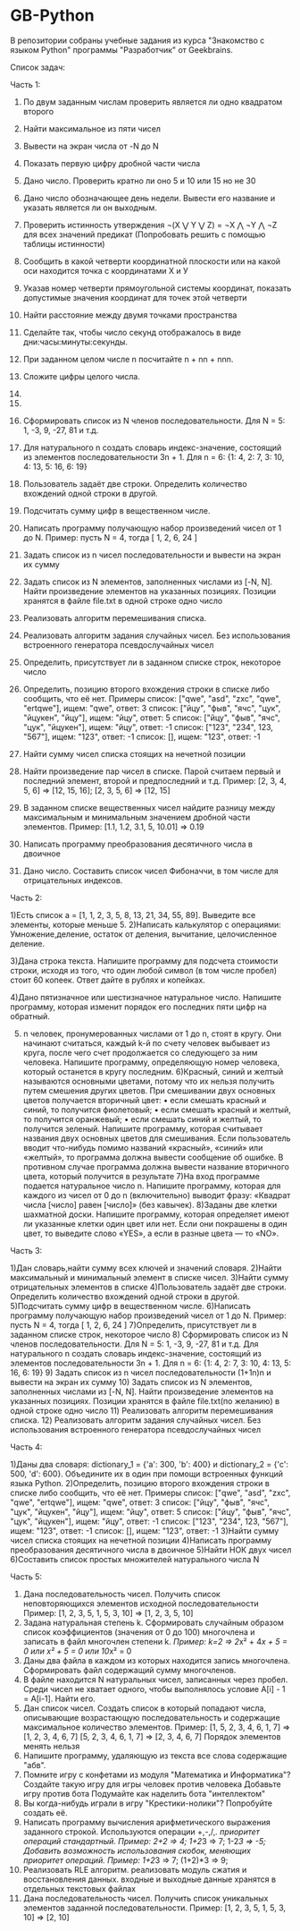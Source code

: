 # GB-Python

В репозитории собраны учебные задания из курса "Знакомство с языком Python" программы "Разработчик" от Geekbrains.

Список задач:

Часть 1:

1. По двум заданным числам проверить является ли одно квадратом второго 
2. Найти максимальное из пяти чисел
3. Вывести на экран числа от -N до N
4. Показать первую цифру дробной части числа
5. Дано число. Проверить кратно ли оно 5 и 10 или 15 но не 30
6. Дано число обозначающее день недели. Вывести его название и указать является ли он выходным.
7. Проверить истинность утверждения ¬(X ⋁ Y ⋁ Z) = ¬X ⋀ ¬Y ⋀ ¬Z для всех значений предикат (Попробовать решить с помощью таблицы истинности)
8. Сообщить в какой четверти координатной плоскости или на какой оси находится точка с координатами Х и У 
9. Указав номер четверти прямоугольной системы координат, показать допустимые значения координат для точек этой четверти
10. Найти расстояние между двумя точками пространства
11. Сделайте так, чтобы число секунд отображалось в виде дни:часы:минуты:секунды.
12. При заданном целом числе n посчитайте n + nn + nnn.
13. Сложите цифры целого числа.
14. 
15. 
16. Сформировать список из N членов последовательности.
Для N = 5: 1, -3, 9, -27, 81 и т.д.
17. Для натурального n создать словарь индекс-значение, состоящий из элементов последовательности 3n + 1.
Для n = 6: {1: 4, 2: 7, 3: 10, 4: 13, 5: 16, 6: 19}
18. Пользователь задаёт две строки. Определить количество вхождений одной строки в другой.
19. Подсчитать сумму цифр в вещественном числе.
20. Написать программу получающую набор произведений чисел от 1 до N.
Пример: пусть N = 4, тогда
[ 1, 2, 6, 24 ]
21. Задать список из n чисел последовательности и вывести на экран их сумму
22. Задать список из N элементов, заполненных числами из [-N, N]. Найти произведение элементов на указанных позициях. Позиции хранятся в файле file.txt в одной строке одно число
23. Реализовать алгоритм перемешивания списка. 
24. Реализовать алгоритм задания случайных чисел. Без использования встроенного генератора псевдослучайных чисел
25. Определить, присутствует ли в заданном списке строк, некоторое число 
26. Определить, позицию второго вхождения строки в списке либо сообщить, что её нет.
Примеры
список: ["qwe", "asd", "zxc", "qwe", "ertqwe"], ищем: "qwe", ответ: 3
список: ["йцу", "фыв", "ячс", "цук", "йцукен", "йцу"], ищем: "йцу", ответ: 5
список: ["йцу", "фыв", "ячс", "цук", "йцукен"], ищем: "йцу", ответ: -1
список: ["123", "234", 123, "567"], ищем: "123", ответ: -1
список: [], ищем: "123", ответ: -1

27. Найти сумму чисел списка стоящих на нечетной позиции
28. Найти произведение пар чисел в списке. Парой считаем первый и последний элемент, второй и предпоследний и т.д. Пример: [2, 3, 4, 5, 6] => [12, 15, 16]; [2, 3, 5, 6] => [12, 15] 
29. В заданном списке вещественных чисел найдите разницу между максимальным и минимальным значением дробной части элементов. Пример: [1.1, 1.2, 3.1, 5, 10.01] => 0.19
30. Написать программу преобразования десятичного числа в двоичное
31. Дано число. Составить список чисел Фибоначчи, в том числе для отрицательных индексов.

Часть 2:

1)Есть список a = [1, 1, 2, 3, 5, 8, 13, 21, 34, 55, 89].
Выведите все элементы, которые меньше 5.
2)Написать калькулятор с операциями: Умножение,деление, остаток от деления, вычитание, целочисленное деление.

3)Дана строка текста. Напишите программу для подсчета стоимости строки, исходя из того, что один любой символ 
(в том числе пробел) стоит 60 копеек. Ответ дайте в рублях и копейках.

4)Дано пятизначное или шестизначное натуральное число. Напишите программу, которая изменит порядок его последних пяти
цифр на обратный.

5) n человек, пронумерованных числами от 1 до n, стоят в кругу. Они начинают считаться, каждый k-й по счету человек 
выбывает из круга, после чего счет продолжается со следующего за ним человека. Напишите программу, определяющую номер 
человека, который останется в кругу последним.
6)Красный, синий и желтый называются основными цветами, потому что их нельзя получить путем смешения других цветов. При смешивании двух основных цветов получается вторичный цвет:
• если смешать красный и синий, то получится фиолетовый;
• если смешать красный и желтый, то получится оранжевый;
• если смешать синий и желтый, то получится зеленый.
Напишите программу, которая считывает названия двух основных цветов для смешивания. Если пользователь вводит что-нибудь помимо названий «красный», «синий» или «желтый», то программа должна вывести сообщение об ошибке. В противном случае программа должна вывести название вторичного цвета, который получится в результате
7)На вход программе подается натуральное число n. Напишите программу, которая для каждого из чисел от 0 до n (включительно) выводит фразу: «Квадрат числа [число] равен [число]» (без кавычек).
8)Заданы две клетки шахматной доски. Напишите программу, которая определяет имеют ли указанные клетки один цвет или нет. Если они покрашены в один цвет, то выведите слово «YES», а если в разные цвета — то «NO».

Часть 3:

1)Дан словарь,найти сумму всех ключей и значений словаря.
2)Найти максимальный и минимальный элемент в списке чисел.
3)Найти сумму отрицательных элементов в списке
4)Пользователь задаёт две строки. Определить количество вхождений одной строки в другой.
5)Подсчитать сумму цифр в вещественном числе.
6)Написать программу получающую набор произведений чисел от 1 до N.
Пример: пусть N = 4, тогда [ 1, 2, 6, 24 ]
7)Определить, присутствует ли в заданном списке строк, некоторое число 
8) Сформировать список из N членов последовательности.
Для N = 5: 1, -3, 9, -27, 81 и т.д.
Для натурального n создать словарь индекс-значение, состоящий из элементов последовательности 3n + 1.
Для n = 6: {1: 4, 2: 7, 3: 10, 4: 13, 5: 16, 6: 19}
9) Задать список из n чисел последовательности (1+1n)n и вывести на экран их сумму
10) Задать список из N элементов, заполненных числами из [-N, N]. Найти произведение элементов на указанных позициях. Позиции хранятся в файле file.txt(по желанию) в одной строке одно число
11) Реализовать алгоритм перемешивания списка. 
12) Реализовать алгоритм задания случайных чисел. Без использования встроенного генератора псевдослучайных чисел

Часть 4:

1)Даны два словаря: dictionary_1 = {'a': 300, 'b': 400} и dictionary_2 = {'c': 500, 'd': 600}. Объедините их в один при помощи встроенных функций языка Python.
2)Определить, позицию второго вхождения строки в списке либо сообщить, что её нет.
Примеры
список: ["qwe", "asd", "zxc", "qwe", "ertqwe"], ищем: "qwe", ответ: 3
список: ["йцу", "фыв", "ячс", "цук", "йцукен", "йцу"], ищем: "йцу", ответ: 5
список: ["йцу", "фыв", "ячс", "цук", "йцукен"], ищем: "йцу", ответ: -1
список: ["123", "234", 123, "567"], ищем: "123", ответ: -1
список: [], ищем: "123", ответ: -1
3)Найти сумму чисел списка стоящих на нечетной позиции
4)Написать программу преобразования десятичного числа в двоичное
5)Найти НОК двух чисел
6)Составить список простых множителей натурального числа N

Часть 5:

1) Дана последовательность чисел. Получить список неповторяющихся элементов исходной последовательности
Пример: [1, 2, 3, 5, 1, 5, 3, 10] => [1, 2, 3, 5, 10]
2) Задана натуральная степень k. Сформировать случайным образом список коэффициентов (значения от 0 до 100) многочлена и записать в файл многочлен степени k. *Пример: k=2 => 2*x² + 4*x + 5 = 0 или x² + 5 = 0 или 10*x² = 0
3) Даны два файла в каждом из которых находится запись многочлена. Сформировать файл содержащий сумму многочленов.
4) В файле находится N натуральных чисел, записанных через пробел. Среди чисел не хватает одного, чтобы выполнялось условие A[i] - 1 = A[i-1]. Найти его.
5) Дан список чисел. Создать список в который попадают числа, описывающие возрастающую последовательность и содержащие максимальное количество элементов. 
Пример: [1, 5, 2, 3, 4, 6, 1, 7] => [1, 2, 3, 4, 6, 7]
[5, 2, 3, 4, 6, 1, 7] => [2, 3, 4, 6, 7]
Порядок элементов менять нельзя
6) Напишите программу, удаляющую из текста все слова содержащие "абв".
7) Помните игру с конфетами из модуля "Математика и Информатика"? Создайте такую игру для игры человек против человека
Добавьте игру против бота
Подумайте как наделить бота "интеллектом" 
8) Вы когда-нибудь играли в игру "Крестики-нолики"? Попробуйте создать её.
9) Написать программу вычисления арифметического выражения заданного строкой. Используются операции +,-,/,*. приоритет операций стандартный. Пример: 2+2 => 4; 1+2*3 => 7; 1-2*3 => -5; 
Добавить возможность использования скобок, меняющих приоритет операций. Пример: 1+2*3 => 7; (1+2)*3 => 9;
10) Реализовать RLE алгоритм. реализовать модуль сжатия и восстановления данных.
входные и выходные данные хранятся в отдельных текстовых файлах
11) Дана последовательность чисел. Получить список уникальных элементов заданной последовательности.
Пример: [1, 2, 3, 5, 1, 5, 3, 10] => [2, 10]

